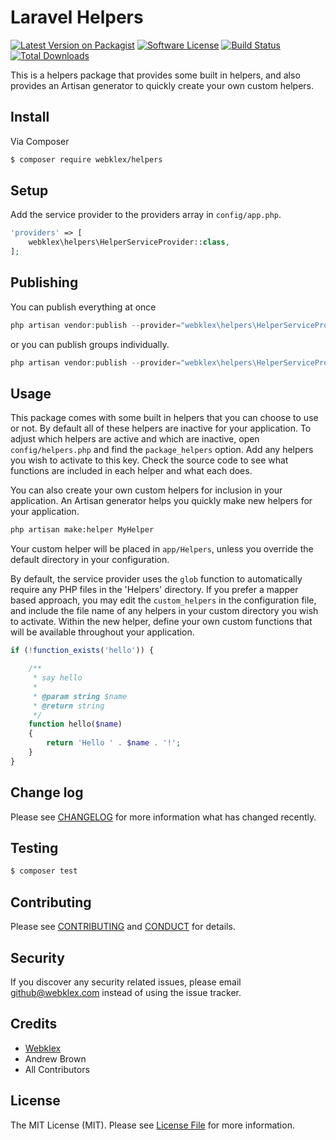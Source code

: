 # Laravel Helpers

[![Latest Version on Packagist][ico-version]][link-packagist]
[![Software License][ico-license]](LICENSE.md)
[![Build Status][ico-travis]][link-travis]
[![Total Downloads][ico-downloads]][link-downloads]

This is a helpers package that provides some built in helpers, and also provides an Artisan generator to quickly create your own custom helpers.

## Install

Via Composer

``` bash
$ composer require webklex/helpers
```

## Setup

Add the service provider to the providers array in `config/app.php`.

``` php
'providers' => [
    webklex\helpers\HelperServiceProvider::class,
];
```

## Publishing

You can publish everything at once

``` php
php artisan vendor:publish --provider="webklex\helpers\HelperServiceProvider"
```

or you can publish groups individually.

``` php
php artisan vendor:publish --provider="webklex\helpers\HelperServiceProvider" --tag="config"
```

## Usage

This package comes with some built in helpers that you can choose to use or not. By default all of these helpers are inactive for your application. To adjust which helpers are active and which are inactive, open `config/helpers.php` and find the `package_helpers` option. Add any helpers you wish to activate to this key. Check the source code to see what functions are included in each helper and what each does.

You can also create your own custom helpers for inclusion in your application. An Artisan generator helps you quickly make new helpers for your application. 

``` sh
php artisan make:helper MyHelper
```

Your custom helper will be placed in `app/Helpers`, unless you override the default directory in your configuration.

By default, the service provider uses the `glob` function to automatically require any PHP files in the 'Helpers' directory. If you prefer a mapper based approach, you may edit the `custom_helpers` in the configuration file, and include the file name of any helpers in your custom directory you wish to activate. Within the new helper, define your own custom functions that will be available throughout your application.

``` php
if (!function_exists('hello')) {

    /**
     * say hello
     *
     * @param string $name
     * @return string
     */
    function hello($name)
    {
        return 'Hello ' . $name . '!';
    }
}
```

## Change log

Please see [CHANGELOG](CHANGELOG.md) for more information what has changed recently.

## Testing

``` bash
$ composer test
```

## Contributing

Please see [CONTRIBUTING](CONTRIBUTING.md) and [CONDUCT](CONDUCT.md) for details.

## Security

If you discover any security related issues, please email github@webklex.com instead of using the issue tracker.

## Credits

- [Webklex][link-author]
- Andrew Brown
- All Contributors

## License

The MIT License (MIT). Please see [License File](LICENSE.md) for more information.

[ico-version]: https://img.shields.io/packagist/v/webklex/helpers.svg?style=flat-square
[ico-license]: https://img.shields.io/badge/license-MIT-brightgreen.svg?style=flat-square
[ico-travis]: https://img.shields.io/travis/Webklex/helpers/master.svg?style=flat-square
[ico-scrutinizer]: https://img.shields.io/scrutinizer/coverage/g/webklex/helpers.svg?style=flat-square
[ico-code-quality]: https://img.shields.io/scrutinizer/g/webklex/helpers.svg?style=flat-square
[ico-downloads]: https://img.shields.io/packagist/dt/webklex/helpers.svg?style=flat-square

[link-packagist]: https://packagist.org/packages/webklex/helpers
[link-travis]: https://travis-ci.org/webklex/helpers
[link-scrutinizer]: https://scrutinizer-ci.com/g/webklex/helpers/code-structure
[link-code-quality]: https://scrutinizer-ci.com/g/webklex/helpers
[link-downloads]: https://packagist.org/packages/webklex/helpers
[link-author]: https://github.com/webklex
